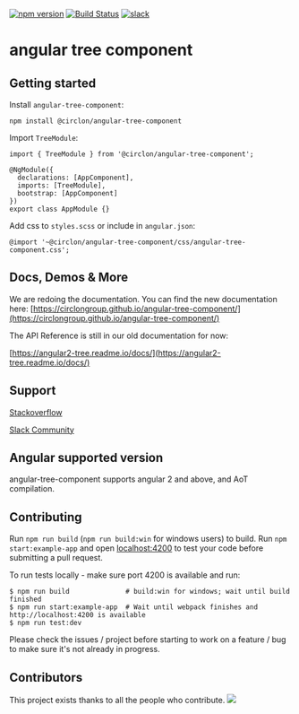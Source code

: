 [![npm version](https://badge.fury.io/js/%40circlon%2Fangular-tree-component.svg)](https://badge.fury.io/js/%40circlon%2Fangular-tree-component)
[![Build Status](https://dev.azure.com/pdsgmbh/AngularTree/_apis/build/status/AngularTreeComponent-CI?branchName=master)](https://dev.azure.com/pdsgmbh/AngularTree/_build/latest?definitionId=59&branchName=master)
<a href="https://angular-tree-component.herokuapp.com/"><img src="https://angular-tree-component.herokuapp.com/badge.svg" alt="slack" ></a>

# angular tree component

## Getting started

Install `angular-tree-component`:

```npm install @circlon/angular-tree-component```

Import `TreeModule`:

```
import { TreeModule } from '@circlon/angular-tree-component';

@NgModule({
  declarations: [AppComponent],
  imports: [TreeModule],
  bootstrap: [AppComponent]
})
export class AppModule {}
```

Add css to `styles.scss` or include in `angular.json`:

```
@import '~@circlon/angular-tree-component/css/angular-tree-component.css';
```

## Docs, Demos & More
We are redoing the documentation. You can find the new documentation here:
[https://circlongroup.github.io/angular-tree-component/](https://circlongroup.github.io/angular-tree-component/)

The API Reference is still in our old documentation for now:

[https://angular2-tree.readme.io/docs/](https://angular2-tree.readme.io/docs/)

## Support
[Stackoverflow](https://stackoverflow.com/questions/tagged/angular-tree-component)

[Slack Community](https://angular-tree-component.herokuapp.com/)

## Angular supported version

angular-tree-component supports angular 2 and above, and AoT compilation.

## Contributing

Run `npm run build` (`npm run build:win` for windows users) to build. Run `npm start:example-app` and open [localhost:4200](http://localhost:4200) to test your code before submitting a pull request.

To run tests locally - make sure port 4200 is available and run:

```
$ npm run build              # build:win for windows; wait until build finished 
$ npm run start:example-app  # Wait until webpack finishes and http://localhost:4200 is available
$ npm run test:dev
```

Please check the issues / project before starting to work on a feature / bug to make sure it's not already in progress.

## Contributors

This project exists thanks to all the people who contribute.
<a href="https://github.com/CirclonGroup/angular-tree-component/graphs/contributors"><img src="https://opencollective.com/angular-tree-component/contributors.svg?width=890&button=false" /></a>
